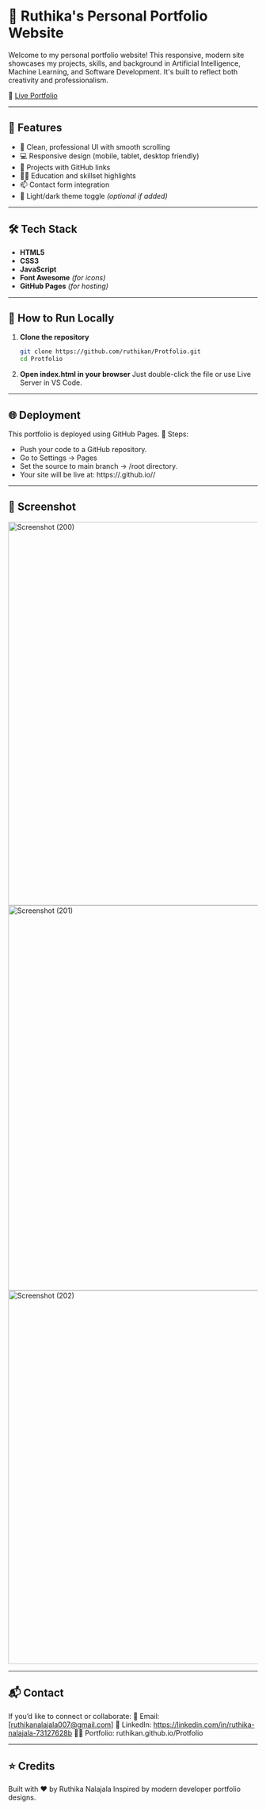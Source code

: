 # 💼 Ruthika's Personal Portfolio Website

Welcome to my personal portfolio website! This responsive, modern site showcases my projects, skills, and background in Artificial Intelligence, Machine Learning, and Software Development. It's built to reflect both creativity and professionalism.

🔗 [Live Portfolio](https://ruthikan.github.io/Protfolio/)

---

## 📌 Features

- 🎯 Clean, professional UI with smooth scrolling
- 💻 Responsive design (mobile, tablet, desktop friendly)
- 🧠 Projects with GitHub links
- 👩‍🎓 Education and skillset highlights
- 📫 Contact form integration
- 🌙 Light/dark theme toggle *(optional if added)*

---

## 🛠️ Tech Stack

- **HTML5**  
- **CSS3**  
- **JavaScript**  
- **Font Awesome** *(for icons)*  
- **GitHub Pages** *(for hosting)*

---

## 🚀 How to Run Locally

1. **Clone the repository**
   ```bash
   git clone https://github.com/ruthikan/Protfolio.git
   cd Protfolio
2. **Open index.html in your browser**
Just double-click the file or use Live Server in VS Code.

---

## 🌐 Deployment

This portfolio is deployed using GitHub Pages.
📌 Steps:
- Push your code to a GitHub repository.
- Go to Settings → Pages
- Set the source to main branch → /root directory.
- Your site will be live at: https://<username>.github.io/<repo-name>/
---

## 📸 Screenshot 

<img width="1575" height="775" alt="Screenshot (200)" src="https://github.com/user-attachments/assets/d58467f6-62da-4dbe-8fd0-14cf83d4b3b9" />
<img width="1576" height="778" alt="Screenshot (201)" src="https://github.com/user-attachments/assets/03652395-635d-4d94-a712-03cb4ac64542" />
<img width="1584" height="755" alt="Screenshot (202)" src="https://github.com/user-attachments/assets/7824a646-7f13-420a-8ae3-7c4f95628670" />


---
## 📬 Contact

If you’d like to connect or collaborate:
📧 Email: [ruthikanalajala007@gmail.com]
💼 LinkedIn: https://linkedin.com/in/ruthika-nalajala-73127628b
🧑‍💻 Portfolio: ruthikan.github.io/Protfolio

---

## ⭐ Credits
Built with ❤️ by Ruthika Nalajala
Inspired by modern developer portfolio designs.

